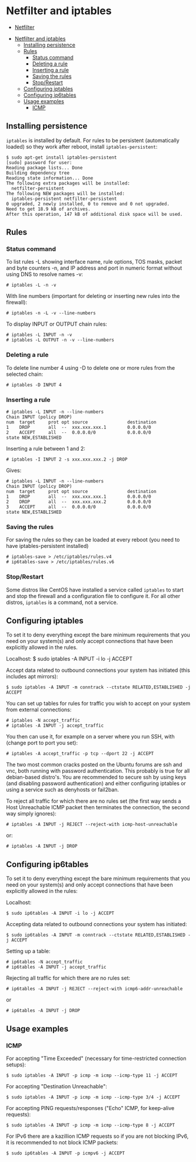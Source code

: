 # Netfilter and iptables

* [Netfilter](https://www.netfilter.org/)

- [Netfilter and iptables](#netfilter-and-iptables)
  - [Installing persistence](#installing-persistence)
  - [Rules](#rules)
    - [Status command](#status-command)
    - [Deleting a rule](#deleting-a-rule)
    - [Inserting a rule](#inserting-a-rule)
    - [Saving the rules](#saving-the-rules)
    - [Stop/Restart](#stoprestart)
  - [Configuring iptables](#configuring-iptables)
  - [Configuring ip6tables](#configuring-ip6tables)
  - [Usage examples](#usage-examples)
    - [ICMP](#icmp)

## Installing persistence 

`iptables` is installed by default. For rules to be persistent (automatically loaded) so they work after reboot, install `iptables-persistent`:

    $ sudo apt-get install iptables-persistent
    [sudo] password for user: 
    Reading package lists... Done
    Building dependency tree       
    Reading state information... Done
    The following extra packages will be installed:
      netfilter-persistent
    The following NEW packages will be installed:
      iptables-persistent netfilter-persistent
    0 upgraded, 2 newly installed, 0 to remove and 0 not upgraded.
    Need to get 18.9 kB of archives.
    After this operation, 147 kB of additional disk space will be used.

## Rules 

### Status command

To list rules -L showing interface name, rule options, TOS masks, packet and byte counters -n, and IP address and port in numeric format without using DNS to resolve names -v:
    
    # iptables -L -n -v

With line numbers (important for deleting or inserting new rules into the firewall):

    # iptables -n -L -v --line-numbers

To display INPUT or OUTPUT chain rules:

    # iptables -L INPUT -n -v
    # iptables -L OUTPUT -n -v --line-numbers

### Deleting a rule

To delete line number 4 using -D to delete one or more rules from the selected chain:

    # iptables -D INPUT 4

### Inserting a rule 

    # iptables -L INPUT -n --line-numbers
    Chain INPUT (policy DROP)
    num  target     prot opt source               destination
    1    DROP       all  --  xxx.xxx.xxx.1        0.0.0.0/0
    2    ACCEPT     all  --  0.0.0.0/0            0.0.0.0/0           state NEW,ESTABLISHED 

Inserting a rule between 1 and 2:

    # iptables -I INPUT 2 -s xxx.xxx.xxx.2 -j DROP

Gives:

    # iptables -L INPUT -n --line-numbers
    Chain INPUT (policy DROP)
    num  target     prot opt source               destination
    1    DROP       all  --  xxx.xxx.xxx.1        0.0.0.0/0
    2    DROP       all  --  xxx.xxx.xxx.2        0.0.0.0/0
    3    ACCEPT     all  --  0.0.0.0/0            0.0.0.0/0           state NEW,ESTABLISHED

### Saving the rules

For saving the rules so they can be loaded at every reboot (you need to have iptables-persistent installed)

    # iptables-save > /etc/iptables/rules.v4
    # ip6tables-save > /etc/iptables/rules.v6

### Stop/Restart

Some distros like CentOS have installed a service called `iptables` to start and stop the firewall and a configuration file to configure it. For all other distros, `iptables` is a command, not a service. 

## Configuring iptables
To set it to deny everything except the bare minimum requirements that you need on your system(s) and only accept connections that have been explicitly allowed in the rules. 

Localhost: 
    $ sudo iptables -A INPUT -i lo -j ACCEPT

Accept data related to outbound connections your system has initiated (this includes apt mirrors):

    $ sudo iptables -A INPUT -m conntrack --ctstate RELATED,ESTABLISHED -j ACCEPT

You can set up tables for rules for traffic you wish to accept on your system from external connections:

    # iptables -N accept_traffic
    # iptables -A INPUT -j accept_traffic

You then can use it, for example on a server where you run SSH, with (change port to port you set):

    # iptables -A accept_traffic -p tcp --dport 22 -j ACCEPT

The two most common cracks posted on the Ubuntu forums are ssh and vnc, both running with password authentication. This probably is true for all debian-based distro's. You are recommended to secure ssh by using keys (and disabling password authentication) and either configuring iptables or using a service such as denyhosts or fail2ban.

To reject all traffic for which there are no rules set (the first way sends a Host Unreachable ICMP packet then terminates the connection, the second way simply ignores):

    # iptables -A INPUT -j REJECT --reject-with icmp-host-unreachable

or:

    # iptables -A INPUT -j DROP

## Configuring ip6tables
To set it to deny everything except the bare minimum requirements that you need on your system(s) and only accept connections that have been explicitly allowed in the rules: 

Localhost:

    $ sudo ip6tables -A INPUT -i lo -j ACCEPT

Accepting data related to outbound connections your system has initiated:

    $ sudo ip6tables -A INPUT -m conntrack --ctstate RELATED,ESTABLISHED -j ACCEPT

Setting up a table:

    # ip6tables -N accept_traffic
    # ip6tables -A INPUT -j accept_traffic

Rejecting all traffic for which there are no rules set:

    # ip6tables -A INPUT -j REJECT --reject-with icmp6-addr-unreachable

or

    # ip6tables -A INPUT -j DROP

## Usage examples

### ICMP

For accepting "Time Exceeded" (necessary for time-restricted connection setups):

    $ sudo iptables -A INPUT -p icmp -m icmp --icmp-type 11 -j ACCEPT

For accepting "Destination Unreachable":

    $ sudo iptables -A INPUT -p icmp -m icmp --icmp-type 3/4 -j ACCEPT

For accepting PING requests/responses ("Echo" ICMP, for keep-alive requests):

    $ sudo iptables -A INPUT -p icmp -m icmp --icmp-type 8 -j ACCEPT

For IPv6 there are a kazillion ICMP requests so if you are not blocking IPv6, it is recommended to not block ICMP packets:

    $ sudo ip6tables -A INPUT -p icmpv6 -j ACCEPT 

